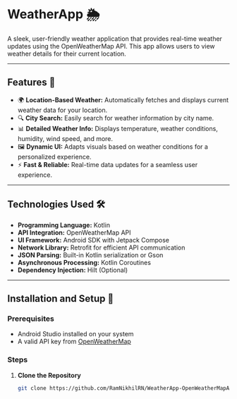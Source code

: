 # WeatherApp 🌦️

A sleek, user-friendly weather application that provides real-time weather updates using the OpenWeatherMap API. This app allows users to view weather details for their current location.

---

## Features 🚀

- 🌍 **Location-Based Weather:** Automatically fetches and displays current weather data for your location.
- 🔍 **City Search:** Easily search for weather information by city name.
- 📊 **Detailed Weather Info:** Displays temperature, weather conditions, humidity, wind speed, and more.
- 🖼️ **Dynamic UI:** Adapts visuals based on weather conditions for a personalized experience.
- ⚡ **Fast & Reliable:** Real-time data updates for a seamless user experience.

---

## Technologies Used 🛠️

- **Programming Language:** Kotlin
- **API Integration:** OpenWeatherMap API
- **UI Framework:** Android SDK with Jetpack Compose
- **Network Library:** Retrofit for efficient API communication
- **JSON Parsing:** Built-in Kotlin serialization or Gson
- **Asynchronous Processing:** Kotlin Coroutines
- **Dependency Injection:** Hilt (Optional)

---

## Installation and Setup 🔧

### Prerequisites
- Android Studio installed on your system
- A valid API key from [OpenWeatherMap](https://openweathermap.org/api)

### Steps

1. **Clone the Repository**
   ```bash
   git clone https://github.com/RamNikhilRN/WeatherApp-OpenWeatherMapAPI.git
